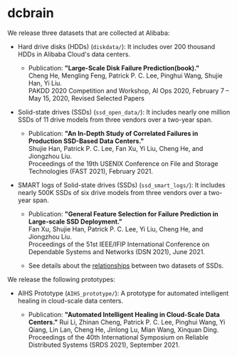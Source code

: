 # dcbrain

We release three datasets that are collected at Alibaba:

- Hard drive disks (HDDs) (`diskdata/`): It includes over 200 thousand HDDs in Alibaba Cloud's data centers.

  - Publication: 
    **"Large-Scale Disk Failure Prediction(book)."**   
    Cheng He, Mengling Feng, Patrick P. C. Lee, Pinghui Wang, Shujie Han, Yi Liu.  
    PAKDD 2020 Competition and Workshop, AI Ops 2020, February 7 – May 15, 2020, Revised Selected Papers  

- Solid-state drives (SSDs) (`ssd_open_data/`): It includes nearly one million SSDs of 11 drive models from three vendors over a two-year span.

  - Publication: 
    **"An In-Depth Study of Correlated Failures in Production SSD-Based Data Centers."**  
    Shujie Han, Patrick P. C. Lee, Fan Xu, Yi Liu, Cheng He, and Jiongzhou Liu.  
    Proceedings of the 19th USENIX Conference on File and Storage Technologies (FAST 2021), February 2021.  

- SMART logs of Solid-state drives (SSDs) (`ssd_smart_logs/`): It includes nearly 500K SSDs of six drive models from three vendors over a two-year span.

  - Publication: 
    **"General Feature Selection for Failure Prediction in Large-scale SSD Deployment."**  
    Fan Xu, Shujie Han, Patrick P. C. Lee, Yi Liu, Cheng He, and Jiongzhou Liu.  
    Proceedings of the 51st IEEE/IFIP International Conference on Dependable Systems and Networks (DSN 2021), June 2021.  

  - See details about the [relationships](./ssd_smart_logs/readme.md#relationship) between two datasets of SSDs.

We release the following prototypes:

- AIHS Prototype (`AIHS_prototype/`): A prototype for automated intelligent healing in cloud-scale data centers.

  - Publication: 
    **"Automated Intelligent Healing in Cloud-Scale Data Centers."** 
	Rui Li, Zhinan Cheng, Patrick P. C. Lee, Pinghui Wang, Yi Qiang, Lin Lan, Cheng He, Jinlong Lu, Mian Wang, Xinquan Ding.
    Proceedings of the 40th International Symposium on Reliable Distributed Systems (SRDS 2021), September 2021.  
